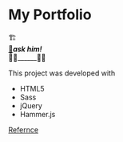 # My Portfolio 

🏗️<br>____________[👷](https://vasanthabalaji01.github.io/portfolio-/)_ask him!_<br>
🚧🚧__________________🚧🚧

This project was developed with 
- HTML5
- Sass 
- jQuery 
- Hammer.js

<a href="https://github.com/BuckyMaler">Refernce</a>
